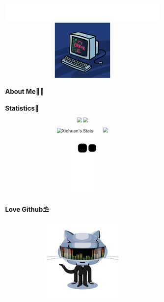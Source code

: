 <!--
#### Hi, 👋  I'm <a href="https://raray-chuan.github.io/xichuan_note" target="_blank">Xichuan </a>,If my note can help you in your work, please give me a following and a star!🍗
-->
<div align="center">
    <a href="https://raray-chuan.github.io/"><img src="./img/cat.svg" alt="xichuan_note" /></a>
</div>

<div align="center" >
    <img height="180px" order-radius="100px" src="img/head/error02.gif"/>
</div>


## About Me🙋‍♂️


## Statistics🌈
<p align="center">
    <a title="github" target="_blank" href="https://github.com/raray-chuan"><img src="https://img.shields.io/badge/dynamic/json?label=GitHub&suffix=%20followers&query=%24.data.totalSubs&url=https%3A%2F%2Fapi.spencerwoo.com%2Fsubstats%2F%3Fsource%3Dgithub%26queryKey%3Draray-chuan&labelColor=282c34&color=353940&logo=github&longCache=true" ></a>
     <img src="https://visitor-badge.glitch.me/badge?page_id=raray-chuan" /> 

</p>

<div align="center">
<span>&emsp;&emsp;</span>
    <img height="150px"  alt="Xichuan's Stats" src="https://github-readme-stats.vercel.app/api?username=raray-chuan" /><span>&emsp;&emsp;</span>
    <!--<img height="150px" src="https://github-readme-stats.vercel.app/api/top-langs/?username=raray-chuan&layout=compact&langs_count=8" />-->
    <img height="150px" src="https://github-readme-streak-stats.herokuapp.com/?user=raray-chuan" />
<span>&emsp;&emsp;</span>
</div>

<div align="center">
    <img src="https://raw.githubusercontent.com/raray-chuan/raray-chuan/main/img/github-contribution-grid-snake.svg" >
</div>

## Love Github⛱️
<div align="center"><img width="50%" src="./img/github-pic.gif"/></div>





<!-- 隐藏帮助文档
如果你能看到，说明你也想个性化readme,下面连接可以有助于你生成自己的readme主页：
别人写的blog,可以参考一下：https://www.yuque.com/achuan-2/blog/dq718n ; https://zhuanlan.zhihu.com/p/454957736?utm_id=0
参考主页: https://github.com/sun0225SUN/sun0225SUN

效果GitHub地址:
1.打字特效生成：https://readme-typing-svg.herokuapp.com/demo/
2.github-readme-stats(github代码信息):https://github.com/anuraghazra/github-readme-stats
3.github-readme-streak-stats(连续打卡):https://github.com/DenverCoder1/github-readme-streak-stats
4.github-readme-activity-graph(GitHub 活动统计图):https://github.com/Ashutosh00710/github-readme-activity-graph
5.snk(贪吃蛇):https://github.com/Platane/snk
6.dynamic-badge(动态图标):https://shields.io/#dynamic-badge
-->
